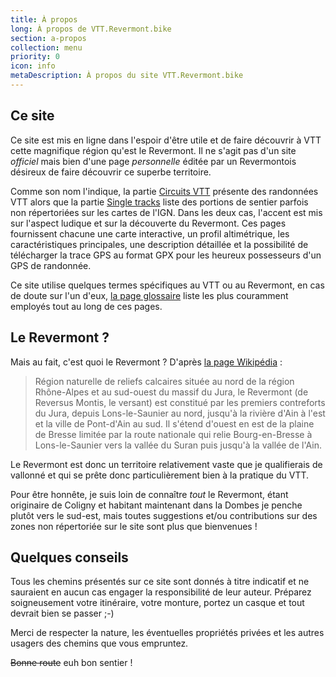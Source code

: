 ```yaml
---
title: À propos
long: À propos de VTT.Revermont.bike
section: a-propos
collection: menu
priority: 0
icon: info
metaDescription: À propos du site VTT.Revermont.bike
---
```


## Ce site

Ce site est mis en ligne dans l'espoir d'être utile et de faire découvrir à VTT
cette magnifique région qu'est le Revermont. Il ne s'agit pas d'un site
*officiel* mais bien d'une page *personnelle* éditée par un Revermontois
désireux de faire découvrir ce superbe territoire.

Comme son nom l'indique, la partie [Circuits VTT](/randonnees/) présente des
randonnées VTT alors que la partie [Single tracks](/single-tracks/) liste des
portions de sentier parfois non répertoriées sur les cartes de l'IGN.  Dans les
deux cas, l'accent est mis sur l'aspect ludique et sur la découverte du
Revermont. Ces pages fournissent chacune une carte interactive, un profil
altimétrique, les caractéristiques principales, une description détaillée et la
possibilité de télécharger la trace GPS au format GPX pour les heureux
possesseurs d'un GPS de randonnée.

Ce site utilise quelques termes spécifiques au VTT ou au Revermont, en cas de
doute sur l'un d'eux, [la page glossaire](/glossaire/) liste les plus couramment
employés tout au long de ces pages.

## Le Revermont&nbsp;?

Mais au fait, c'est quoi le Revermont&nbsp;? D'après [la page
Wikipédia](http://fr.wikipedia.org/wiki/Revermont)&nbsp;:

> Région naturelle de reliefs calcaires située au nord de la région Rhône-Alpes
> et au sud-ouest du massif du Jura, le Revermont (de Reversus Montis, le
> versant) est constitué par les premiers contreforts du Jura, depuis
> Lons-le-Saunier au nord, jusqu'à la rivière d'Ain à l'est et la ville de
> Pont-d'Ain au sud. Il s'étend d'ouest en est de la plaine de Bresse limitée
> par la route nationale qui relie Bourg-en-Bresse à Lons-le-Saunier vers la
> vallée du Suran puis jusqu'à la vallée de l'Ain.

Le Revermont est donc un territoire relativement vaste que je qualifierais de
vallonné et qui se prête donc particulièrement bien à la pratique du VTT.

Pour être honnête, je suis loin de connaître *tout* le Revermont, étant
originaire de Coligny et habitant maintenant dans la Dombes je penche plutôt
vers le sud-est, mais toutes suggestions et/ou contributions sur des zones non
répertoriée sur le site sont plus que bienvenues&nbsp;!

## Quelques conseils

Tous les chemins présentés sur ce site sont donnés à titre indicatif et ne
sauraient en aucun cas engager la responsibilité de leur auteur. Préparez
soigneusement votre itinéraire, votre monture, portez un casque et tout devrait
bien se passer ;-)

Merci de respecter la nature, les éventuelles propriétés privées et les autres
usagers des chemins que vous empruntez.

~~Bonne route~~ euh bon sentier&nbsp;!
